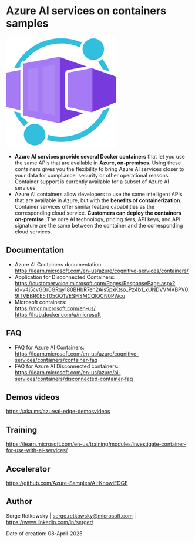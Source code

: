# Azure AI services on containers samples
<img src="container.png" width=300>

- **Azure AI services provide several Docker containers** that let you use the same APIs that are available in **Azure, on-premises**. Using these containers gives you the flexibility to bring Azure AI services closer to your data for compliance, security or other operational reasons. Container support is currently available for a subset of Azure AI services.<br>
- Azure AI containers allow developers to use the same intelligent APIs that are available in Azure, but with the **benefits of containerization**.
Container services offer similar feature capabilities as the corresponding cloud service. **Customers can deploy the containers on-premise**. The core AI technology, pricing tiers, API keys, and API signature are the same between the container and the corresponding cloud services. 

## Documentation
- Azure AI Containers documentation:<br>
https://learn.microsoft.com/en-us/azure/cognitive-services/containers/
- Application for Disconnected Containers:<br>
https://customervoice.microsoft.com/Pages/ResponsePage.aspx?id=v4j5cvGGr0GRqy180BHbR7en2Ais5pxKtso_Pz4b1_xUNDVVMVBPV09ITVBBR0E5T05QQ1VESFlSMCQlQCN0PWcu
- Microsoft containers:<br>
https://mcr.microsoft.com/en-us/<br>
https://hub.docker.com/u/microsoft

## FAQ
- FAQ for Azure AI Containers:<br>
https://learn.microsoft.com/en-us/azure/cognitive-services/containers/container-faq
- FAQ for Azure AI Disconnected containers:<br>
https://learn.microsoft.com/en-us/azure/ai-services/containers/disconnected-container-faq

## Demos videos
https://aka.ms/azureai-edge-demosvideos 

## Training
https://learn.microsoft.com/en-us/training/modules/investigate-container-for-use-with-ai-services/

## Accelerator
https://github.com/Azure-Samples/AI-KnowlEDGE

## Author
Serge Retkowsky | serge.retkowsky@microsoft.com | https://www.linkedin.com/in/serger/

Date of creation: 08-April-2025
